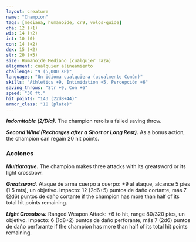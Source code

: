 ```yaml
---
layout: creature
name: "Champion"
tags: [mediana, humanoide, cr9, volos-guide]
cha: 12 (+1)
wis: 14 (+2)
int: 10 (0)
con: 14 (+2)
dex: 15 (+2)
str: 20 (+5)
size: Humanoide Mediano (cualquier raza)
alignment: cualquier alineamiento
challenge: "9 (5,000 XP)"
languages: "Un idioma cualquiera (usualmente Común)"
skills: "Athletics +9, Intimidation +5, Percepción +6"
saving_throws: "Str +9, Con +6"
speed: "30 ft."
hit_points: "143 (22d8+44)"
armor_class: "18 (plate)"
---
```


***Indomitable (2/Día).*** The champion rerolls a failed saving throw.

***Second Wind (Recharges after a Short or Long Rest).*** As a bonus action, the champion can regain 20 hit points.

### Acciones

***Multiataque.*** The champion makes three attacks with its greatsword or its light crossbow.

***Greatsword.*** Ataque de arma cuerpo a cuerpo: +9 al ataque, alcance 5 pies (1.5 mts), un objetivo. Impacto: 12 (2d6+5) puntos de daño cortante, más 7 (2d6) puntos de daño cortante if the champion has more than half of its total hit points remaining.

***Light Crossbow.*** Ranged Weapon Attack: +6 to hit, range 80/320 pies, un objetivo. Impacto: 6 (1d8+2) puntos de daño perforante, más 7 (2d6) puntos de daño perforante if the champion has more than half of its total hit points remaining.